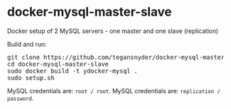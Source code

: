 docker-mysql-master-slave
=========================

Docker setup of 2 MySQL servers - one master and one slave (replication)


Build and run:
<pre>
git clone https://github.com/tegansnyder/docker-mysql-master-slave.git
cd docker-mysql-master-slave
sudo docker build -t ydocker-mysql .
sudo setup.sh
</pre>

MySQL credentials are: `root / root`.
MySQL credentials are: `replication / password`.

